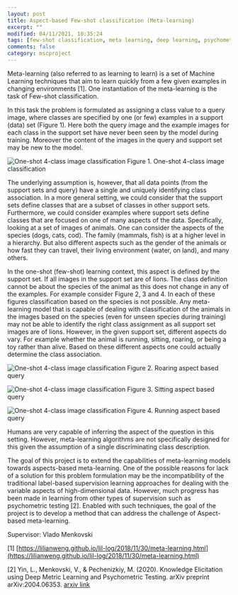 ```yaml
---
layout: post
title: Aspect-based Few-shot classification (Meta-learning) 
excerpt: ""
modified: 04/11/2021, 10:35:24
tags: [few-shot classification, meta learning, deep learning, psychometric learning]
comments: false
category: mscproject
---
```


Meta-learning (also referred to as learning to learn) is a set of Machine Learning techniques that aim to learn quickly from a few given examples in changing environments [1]. One instantiation of the meta-learning is the task of Few-shot classification.

In this task the problem is formulated as assigning a class value to a query image, where classes are specified by one (or few) examples in a support (data) set (Figure 1). Here both the query image and the example images for each class in the support set have never been seen by the model during training. Moreover the content of the images in the query and support set may be new to the model.

![One-shot 4-class image classification](../../images/posts/one-shot-4-class.png)
Figure 1. One-shot 4-class image classification


The underlying assumption is, however, that all data points (from the support sets and query) have a single and uniquely identifying class association. In a more general setting, we could consider that the support sets define classes that are a subset of classes in other support sets. Furthermore, we could consider examples where support sets define classes that are focused on one of many aspects of the data. Specifically, looking at a set of images of animals. One can consider the aspects of the species (dogs, cats, cod). The family (mammals, fish) is at a higher level in a hierarchy. But also different aspects such as the gender of the animals or how fast they can travel, their living environment (water, on land), and many others. 

In the one-shot (few-shot) learning context, this aspect is defined by the support set. If all images in the support set are of lions. The class definition cannot be about the species of the animal as this does not change in any of the examples. For example consider Figure 2, 3 and 4. In each of these figures classification based on the species is not possible. Any meta-learning model that is capable of dealing with classification of the animals in the images based on the species (even for unseen species during training) may not be able to identify the right class assignment as all support set images are of lions. However, in the given support set, different aspects do vary. For example whether the animal is running, sitting, roaring, or being a toy rather than alive. Based on these different aspects one could actually determine the class association. 

![One-shot 4-class image classification](../../images/posts/aspect-query1.png)
Figure 2. Roaring aspect based query  

![One-shot 4-class image classification](../../images/posts/aspect-query2.png)
Figure 3. Sitting aspect based query

![One-shot 4-class image classification](../../images/posts/aspect-query3.png)
Figure 4. Running aspect based query

Humans are very capable of inferring the aspect of the question in this setting. However, meta-learning algorithms are not specifically designed for this given the assumption of a single discriminating class description. 

The goal of this project is to extend the capabilities of meta-learning models towards aspects-based meta-learning. One of the possible reasons for lack of a solution for this problem formulation may be the incompatibility of the traditional label-based supervision learning approaches for dealing with the variable aspects of high-dimensional data. However, much progress has been made in learning from other types of supervision such as psychometric testing [2]. Enabled with such techniques, the goal of the project is to develop a method that can address the challenge of Aspect-based meta-learning. 


Supervisor: Vlado Menkovski

[1] [https://lilianweng.github.io/lil-log/2018/11/30/meta-learning.html](https://lilianweng.github.io/lil-log/2018/11/30/meta-learning.html)

[2] Yin, L., Menkovski, V., & Pechenizkiy, M. (2020). Knowledge Elicitation using Deep Metric Learning and Psychometric Testing. arXiv preprint arXiv:2004.06353. [arxiv link](https://arxiv.org/abs/2004.06353)
 


